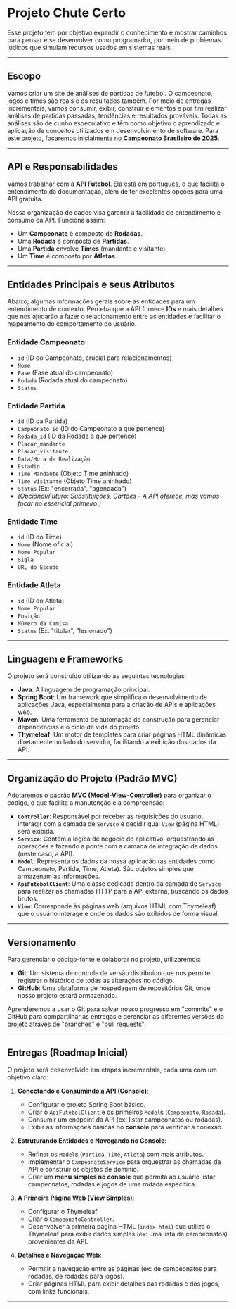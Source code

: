 # Projeto Chute Certo

Esse projeto tem por objetivo expandir o conhecimento e mostrar caminhos para pensar e se desenvolver como programador, por meio de problemas lúdicos que simulam recursos usados em sistemas reais.

---

## Escopo

Vamos criar um site de análises de partidas de futebol.
O campeonato, jogos e times são reais e os resultados também.
Por meio de entregas incrementais, vamos consumir, exibir, construir elementos e por fim realizar análises de partidas passadas, tendências e resultados prováveis.
Todas as análises são de cunho especulativo e têm como objetivo o aprendizado e aplicação de conceitos utilizados em desenvolvimento de software.
Para este projeto, focaremos inicialmente no **Campeonato Brasileiro de 2025**.

---

## API e Responsabilidades

Vamos trabalhar com a **API Futebol**. Ela está em português, o que facilita o entendimento da documentação, além de ter excelentes opções para uma API gratuita.

Nossa organização de dados visa garantir a facilidade de entendimento e consumo da API. Funciona assim:

* Um **Campeonato** é composto de **Rodadas**.
* Uma **Rodada** é composta de **Partidas**.
* Uma **Partida** envolve **Times** (mandante e visitante).
* Um **Time** é composto por **Atletas**.

---

## Entidades Principais e seus Atributos

Abaixo, algumas informações gerais sobre as entidades para um entendimento de contexto. Perceba que a API fornece **IDs** e mais detalhes que nos ajudarão a fazer o relacionamento entre as entidades e facilitar o mapeamento do comportamento do usuário.

### Entidade Campeonato
* `id` (ID do Campeonato, crucial para relacionamentos)
* `Nome`
* `Fase` (Fase atual do campeonato)
* `Rodada` (Rodada atual do campeonato)
* `Status`

### Entidade Partida
* `id` (ID da Partida)
* `Campeonato_id` (ID do Campeonato a que pertence)
* `Rodada_id` (ID da Rodada a que pertence)
* `Placar_mandante`
* `Placar_visitante`
* `Data/Hora de Realização`
* `Estádio`
* `Time Mandante` (Objeto Time aninhado)
* `Time Visitante` (Objeto Time aninhado)
* `Status` (Ex: "encerrada", "agendada")
* *(Opcional/Futuro: Substituições, Cartões - A API oferece, mas vamos focar no essencial primeiro.)*

### Entidade Time
* `id` (ID do Time)
* `Nome` (Nome oficial)
* `Nome Popular`
* `Sigla`
* `URL do Escudo`

### Entidade Atleta
* `id` (ID do Atleta)
* `Nome Popular`
* `Posição`
* `Número da Camisa`
* `Status` (Ex: "titular", "lesionado")

---

## Linguagem e Frameworks

O projeto será construído utilizando as seguintes tecnologias:

* **Java**: A linguagem de programação principal.
* **Spring Boot**: Um framework que simplifica o desenvolvimento de aplicações Java, especialmente para a criação de APIs e aplicações web.
* **Maven**: Uma ferramenta de automação de construção para gerenciar dependências e o ciclo de vida do projeto.
* **Thymeleaf**: Um motor de templates para criar páginas HTML dinâmicas diretamente no lado do servidor, facilitando a exibição dos dados da API.

---

## Organização do Projeto (Padrão MVC)

Adotaremos o padrão **MVC (Model-View-Controller)** para organizar o código, o que facilita a manutenção e a compreensão:

* **`Controller`**: Responsável por receber as requisições do usuário, interagir com a camada de `Service` e decidir qual `View` (página HTML) será exibida.
* **`Service`**: Contém a lógica de negócio do aplicativo, orquestrando as operações e fazendo a ponte com a camada de integração de dados (neste caso, a API).
* **`Model`**: Representa os dados da nossa aplicação (as entidades como Campeonato, Partida, Time, Atleta). São objetos simples que armazenam as informações.
* **`ApiFutebolClient`**: Uma classe dedicada dentro da camada de `Service` para realizar as chamadas HTTP para a API externa, buscando os dados brutos.
* **`View`**: Corresponde às páginas web (arquivos HTML com Thymeleaf) que o usuário interage e onde os dados são exibidos de forma visual.

---

## Versionamento

Para gerenciar o código-fonte e colaborar no projeto, utilizaremos:

* **Git**: Um sistema de controle de versão distribuído que nos permite registrar o histórico de todas as alterações no código.
* **GitHub**: Uma plataforma de hospedagem de repositórios Git, onde nosso projeto estará armazenado.

Aprenderemos a usar o Git para salvar nosso progresso em "commits" e o GitHub para compartilhar as entregas e gerenciar as diferentes versões do projeto através de "branches" e "pull requests".

---

## Entregas (Roadmap Inicial)

O projeto será desenvolvido em etapas incrementais, cada uma com um objetivo claro:

1.  **Conectando e Consumindo a API (Console)**:
    * Configurar o projeto Spring Boot básico.
    * Criar o `ApiFutebolClient` e os primeiros `Model`s (`Campeonato`, `Rodada`).
    * Consumir um endpoint da API (ex: listar campeonatos ou rodadas).
    * Exibir as informações básicas no **console** para verificar a conexão.

2.  **Estruturando Entidades e Navegando no Console**:
    * Refinar os `Model`s (`Partida`, `Time`, `Atleta`) com mais atributos.
    * Implementar o `CampeonatoService` para orquestrar as chamadas da API e construir os objetos de domínio.
    * Criar um **menu simples no console** que permita ao usuário listar campeonatos, rodadas e jogos de uma rodada específica.

3.  **A Primeira Página Web (View Simples)**:
    * Configurar o Thymeleaf.
    * Criar o `CampeonatoController`.
    * Desenvolver a primeira página HTML (`index.html`) que utiliza o Thymeleaf para exibir dados simples (ex: uma lista de campeonatos) provenientes da API.

4.  **Detalhes e Navegação Web**:
    * Permitir a navegação entre as páginas (ex: de campeonatos para rodadas, de rodadas para jogos).
    * Criar páginas HTML para exibir detalhes das rodadas e dos jogos, com links funcionais.

---